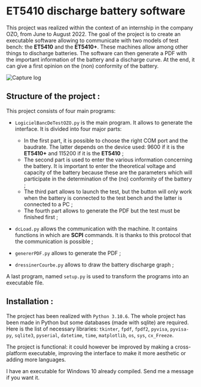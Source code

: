 
# ET5410 discharge battery software

This project was realized within the context of an internship in the company OZO, from June to August 2022. The goal of the project is to create an executable software allowing to communicate with two models of test bench: the __ET5410__ and the __ET5410+__. These machines allow among other things to discharge batteries. The software can then generate a PDF with the important information of the battery and a discharge curve. At the end, it can give a first opinion on the (non) conformity of the battery.

![Capture log](https://user-images.githubusercontent.com/13495977/185368781-1f649884-be26-473f-ab53-cecad9db94a8.PNG)

## Structure of the project :

This project consists of four main programs:

- `LogicielBancDeTestOZO.py` is the main program. It allows to generate the interface. It is divided into four major parts:

    - In the first part, it is possible to choose the right COM port and the baudrate. The latter depends on the device used: 9600 if it is the __ET5410+__ and 115200 if it is the __ET5410__ ;
    - The second part is used to enter the various information concerning the battery.  It is important to enter the theoretical voltage and capacity of the battery because these are the parameters which will participate in the determination of the (no) conformity of the battery ;
    - The third part allows to launch the test, but the button will only work when the battery is connected to the test bench and the latter is connected to a PC ;
    - The fourth part allows to generate the PDF but the test must be finished first ;
- `dcLoad.py` allows the communication with the machine. It contains functions in which are __SCPI__ commands. It is thanks to this protocol that the communication is possible ;
- `genererPDF.py` allows to generate the PDF ;
- `dressinerCourbe.py` allows to draw the battery discharge graph ;

A last program, named `setup.py` is used to transform the programs into an executable file.

## Installation :

The project has been realized with `Python 3.10.6`.  The whole project has been made in Python but some databases (made with sqlite) are required.
Here is the list of necessary libraries: `tkinter`, `fpdf`, `fpdf2`, `pyvisa`, `pyvisa-py`, `sqlite3`, `pyserial`, `datetime`, `time`, `matplotlib`, `os`, `sys`, `cx_Freeze`.

The project is functional: it could however be improved by making a cross-platform executable, improving the interface to make it more aesthetic or adding more languages.


I have an executable for Windows 10 already compiled. Send me a message if you want it.
